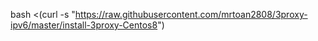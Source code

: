 bash <(curl -s "https://raw.githubusercontent.com/mrtoan2808/3proxy-ipv6/master/install-3proxy-Centos8")
